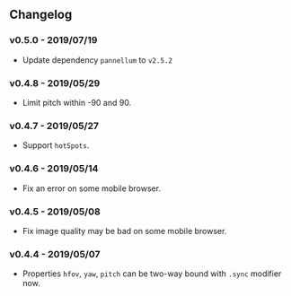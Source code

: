 
## Changelog

### v0.5.0 - 2019/07/19

- Update dependency `pannellum` to `v2.5.2`

### v0.4.8 - 2019/05/29

- Limit pitch within -90 and 90.

### v0.4.7 - 2019/05/27

- Support `hotSpots`.

### v0.4.6 - 2019/05/14

- Fix an error on some mobile browser.

### v0.4.5 - 2019/05/08

- Fix image quality may be bad on some mobile browser.

### v0.4.4 - 2019/05/07

- Properties `hfov`, `yaw`, `pitch` can be two-way bound with `.sync` modifier now.
